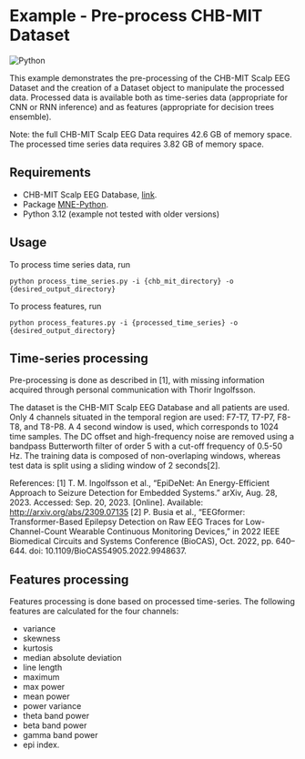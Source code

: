 # Example - Pre-process CHB-MIT Dataset
![Python](https://img.shields.io/badge/python-3.12-blue.svg)

This example demonstrates the pre-processing of the CHB-MIT Scalp EEG Dataset
and the creation of a Dataset object to manipulate the processed data. Processed data
is available both as time-series data (appropriate for CNN or RNN inference) and as
features (appropriate for decision trees ensemble).

Note: the full CHB-MIT Scalp EEG Data requires 42.6 GB of memory space. The processed 
time series data requires 3.82 GB of memory space.

## Requirements
- CHB-MIT Scalp EEG Database, [link](https://physionet.org/content/chbmit/1.0.0/).
- Package [MNE-Python](https://mne.tools/stable/index.html). 
- Python 3.12 (example not tested with older versions)

## Usage
To process time series data, run
```
python process_time_series.py -i {chb_mit_directory} -o {desired_output_directory}
```
To process features, run
```
python process_features.py -i {processed_time_series} -o {desired_output_directory}
```

## Time-series processing
Pre-processing is done as described in [1], with missing information acquired
through personal communication with Thorir Ingolfsson.

The dataset is the CHB-MIT Scalp EEG Database and all patients are used. 
Only 4 channels situated in the temporal region are used: F7-T7, T7-P7, F8-T8, 
and T8-P8. A 4 second window is used, which corresponds to 1024 time samples. 
The DC offset and high-frequency noise are removed using a bandpass Butterworth
filter of order 5 with a cut-off frequency of 0.5-50 Hz. The training data is 
composed of non-overlaping windows, whereas test data is split using a sliding 
window of 2 seconds[2].

References: 
[1] T. M. Ingolfsson et al., “EpiDeNet: An Energy-Efficient 
Approach to Seizure Detection for Embedded Systems.” arXiv, Aug. 28, 2023. 
Accessed: Sep. 20, 2023. [Online]. Available: http://arxiv.org/abs/2309.07135
[2] P. Busia et al., “EEGformer: Transformer-Based Epilepsy Detection on Raw 
EEG Traces for Low-Channel-Count Wearable Continuous Monitoring Devices,” 
in 2022 IEEE Biomedical Circuits and Systems Conference (BioCAS), Oct. 2022, 
pp. 640–644. doi: 10.1109/BioCAS54905.2022.9948637.

## Features processing
Features processing is done based on processed time-series. The following 
features are calculated for the four channels:
- variance
- skewness
- kurtosis
- median absolute deviation
- line length
- maximum
- max power
- mean power
- power variance
- theta band power
- beta band power
- gamma band power
- epi index.
